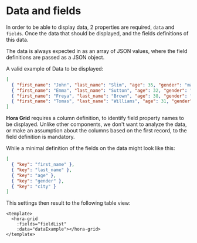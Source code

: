 # Data and fields

In order to be able to display data, 2 properties are required, `data` and `fields`. Once the data that should be displayed, and the fields definitions of this data.

The data is always expected in as an array of JSON values, where the field definitions are passed as a JSON object.

A valid example of Data to be displayed:

```json
[
  { "first_name": "John", "last_name": "Slim", "age": 35, "gender": "male", "city": "London" },
  { "first_name": "Emma", "last_name": "Sutton", "age": 32, "gender": "female", "city": "Dublin" },
  { "first_name": "Freya", "last_name": "Brown", "age": 38, "gender": "female", "city": "Edinburgh" },
  { "first_name": "Tomas", "last_name": "Williams", "age": 31, "gender": "male", "city": "Cardiff"}
]
```

**Hora Grid** requires a column definition, to identify field property names to be displayed. Unlike other components, we don't want to analyze the data, or make an assumption about the columns based on the first record, to the field definition is mandatory.

While a minimal definition of the fields on the data might look like this:

```json
[
  { "key": "first_name" },
  { "key": "last_name" },
  { "key": "age" },
  { "key": "gender" },
  { "key": "city" }
]
```

This settings then result to the following table view:

<DataExample />

```vue
<template>
  <hora-grid
    :fields="fieldList"
    :data="dataExample"></hora-grid>
</template>
```

<script setup>
 import DataExample from './DataExample.vue'
</script>
